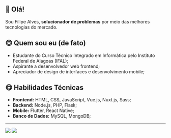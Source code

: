 ## 👋 Olá!
Sou Filipe Alves, **solucionador de problemas** por meio das melhores tecnologias do mercado.

## 😊 Quem sou eu (de fato)
- Estudante do Curso Técnico Integrado em Informática pelo Instituto Federal de Alagoas (IFAL);
- Aspirante a desenvolvedor web frontend;
- Apreciador de design de interfaces e desenvolvimento mobile;

## 😋 Habilidades Técnicas
- **Frontend:** HTML, CSS, JavaScript, Vue.js, Nuxt.js, Sass;
- **Backend:** Node.js, PHP, Flask;
- **Mobile:** Flutter, React Native;
- **Banco de Dados:** MySQL, MongoDB;

---
[![](https://img.shields.io/static/v1?style=for-the-badge&label=&message=LinkedIn&color=blue&logo=Linkedin)](https://linkedin.com/in/filipe-alvess)
[![](https://img.shields.io/static/v1?style=for-the-badge&label=&message=Instagram&color=E1DAD7&logo=Instagram)](https://instagram.com/filipealves.js)
